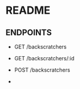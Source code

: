 # README

## ENDPOINTS

- GET /backscratchers

- GET /backscratchers/:id

- POST /backscratchers

-
